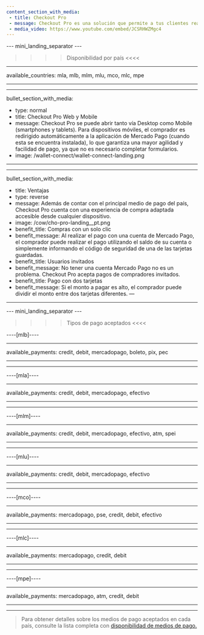 ```yaml
---
content_section_with_media: 
 - title: Checkout Pro
 - message: Checkout Pro es una solución que permite a tus clientes realizar compras a través de las páginas de pago de Mercado Pago de forma segura, rápida y con la posibilidad de pagar con los principales medios de pago disponibles actualmente.
 - media_video: https://www.youtube.com/embed/JCSRHWZMgc4
---
```


--- mini_landing_separator ---

>>>> Disponibilidad por país <<<<
---
available_countries: mla, mlb, mlm, mlu, mco, mlc, mpe

---

---
bullet_section_with_media:
 - type: normal
 - title: Checkout Pro Web y Mobile
 - message: Checkout Pro se puede abrir tanto vía Desktop como Mobile (smartphones y tablets). Para dispositivos móviles, el comprador es redirigido automáticamente a la aplicación de Mercado Pago (cuando esta se encuentra instalada), lo que garantiza una mayor agilidad y facilidad de pago, ya que no es necesario completar formularios.
 - image: /wallet-connect/wallet-connect-landing.png
---

---
bullet_section_with_media:
 - title: Ventajas
 - type: reverse
 - message: Además de contar con el principal medio de pago del país, Checkout Pro cuenta con una experiencia de compra adaptada accesible desde cualquier dispositivo.
 - image: /cow/cho-pro-landing__pt.png
 - benefit_title: Compras con un solo clic
 - benefit_message: Al realizar el pago con una cuenta de Mercado Pago, el comprador puede realizar el pago utilizando el saldo de su cuenta o simplemente informando el código de seguridad de una de las tarjetas guardadas.
 - benefit_title: Usuarios invitados
 - benefit_message: No tener una cuenta Mercado Pago no es un problema. Checkout Pro acepta pagos de compradores invitados.
 - benefit_title: Pago con dos tarjetas
 - benefit_message: Si el monto a pagar es alto, el comprador puede dividir el monto entre dos tarjetas diferentes.
—
---

--- mini_landing_separator ---

>>>> Tipos de pago aceptados <<<<

----[mlb]----

---
available_payments: credit, debit, mercadopago, boleto, pix, pec

---
------------

----[mla]---- 

---
available_payments: credit, debit, mercadopago, efectivo

----
------------

----[mlm]---- 

---
available_payments: credit, debit, mercadopago, efectivo, atm, spei

----
------------

----[mlu]---- 

---
available_payments: credit, debit, mercadopago, efectivo

----
------------

----[mco]---- 

---
available_payments: mercadopago, pse, credit, debit, efectivo

----
------------

----[mlc]---- 

---
available_payments: mercadopago, credit, debit

----
------------

----[mpe]---- 

---
available_payments: mercadopago, atm, credit, debit

----
------------

> Para obtener detalles sobre los medios de pago aceptados en cada país, consulte la lista completa con [disponibilidad de medios de pago.](/developers/es/docs/sales-processing/payment-methods)